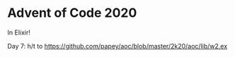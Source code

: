 # Advent of Code 2020

In Elixir!

Day 7: h/t to https://github.com/papey/aoc/blob/master/2k20/aoc/lib/w2.ex